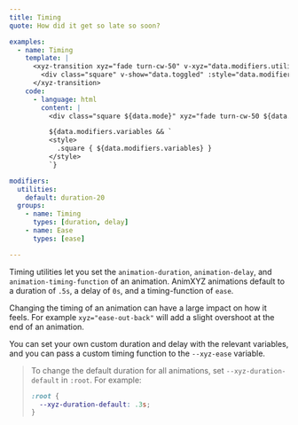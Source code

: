 ```yaml
---
title: Timing
quote: How did it get so late so soon?

examples:
  - name: Timing
    template: |
      <xyz-transition xyz="fade turn-cw-50" v-xyz="data.modifiers.utilities" v-on="data.listeners">
        <div class="square" v-show="data.toggled" :style="data.modifiers.variables"></div>
      </xyz-transition>
    code:
      - language: html
        content: |
          <div class="square ${data.mode}" xyz="fade turn-cw-50 ${data.modifiers.utilities}"></div>

          ${data.modifiers.variables && `
          <style>
            .square { ${data.modifiers.variables} }
          </style>
          `}

modifiers:
  utilities:
    default: duration-20
  groups:
    - name: Timing
      types: [duration, delay]
    - name: Ease
      types: [ease]

---
```


Timing utilities let you set the `animation-duration`, `animation-delay`, and `animation-timing-function` of an animation. AnimXYZ animations default to a duration of `.5s`, a delay of `0s`, and a timing-function of `ease`.

Changing the timing of an animation can have a large impact on how it feels. For example `xyz="ease-out-back"` will add a slight overshoot at the end of an animation.

You can set your own custom duration and delay with the relevant variables, and you can pass a custom timing function to the `--xyz-ease` variable.

> To change the default duration for all animations, set `--xyz-duration-default` in `:root`. For example:
> ```css
> :root {
>   --xyz-duration-default: .3s;
> }
> ```
